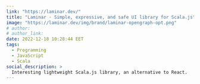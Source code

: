 ```yaml
---
link: "https://laminar.dev/"
title: "Laminar · Simple, expressive, and safe UI library for Scala.js"
image: "https://laminar.dev/img/brand/laminar-opengraph-opt.png"
# author: 
# author_link: 
date: 2022-12-18 10:28:44 EET
tags:
  - Programming
  - JavaScript
  - Scala
social_description: >
  Interesting lightweight Scala.js library, an alternative to React.
---
```

